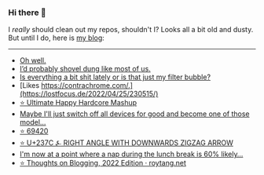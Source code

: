 ### Hi there 👋

I _really_ should clean out my repos, shouldn't I? Looks all a bit old and dusty. But until I do, here is [my blog](https://lostfocus.de/):

--- 

<!-- POST-LIST:START -->
- [Oh well.](https://lostfocus.de/2022/04/26/230524/)
- [I’d probably shovel dung like most of us.](https://lostfocus.de/2022/04/25/230520/)
- [Is everything a bit shit lately or is that just my filter bubble?](https://lostfocus.de/2022/04/25/230517/)
- [Likes https://contrachrome.com/.](https://lostfocus.de/2022/04/25/230515/)
- [⭐️ Ultimate Happy Hardcore Mashup](https://lostfocus.de/2022/04/14/230513/)
- [Maybe I&#39;ll just switch off all devices for good and become one of those model…](https://lostfocus.de/2022/04/14/230511/)
- [⭐️ 69420](https://lostfocus.de/2022/04/13/230509/)
- [⭐️ U+237C ⍼ RIGHT ANGLE WITH DOWNWARDS ZIGZAG ARROW](https://lostfocus.de/2022/04/13/230507/)
- [I&#39;m now at a point where a nap during the lunch break is 60% likely…](https://lostfocus.de/2022/04/13/230506/)
- [⭐️ Thoughts on Blogging, 2022 Edition · roytang.net](https://lostfocus.de/2022/04/13/230505/)
<!-- POST-LIST:END -->

<!--
**lostfocus/lostfocus** is a ✨ _special_ ✨ repository because its `README.md` (this file) appears on your GitHub profile.

Here are some ideas to get you started:

- 🔭 I’m currently working on ...
- 🌱 I’m currently learning ...
- 👯 I’m looking to collaborate on ...
- 🤔 I’m looking for help with ...
- 💬 Ask me about ...
- 📫 How to reach me: ...
- 😄 Pronouns: ...
- ⚡ Fun fact: ...
-->
